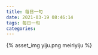 ```yaml
---
title: 每日一句
date: 2021-03-19 08:46:14
tags: 每日一句
categories:
---
```

{% asset_img yiju.png meiriyiju %}
